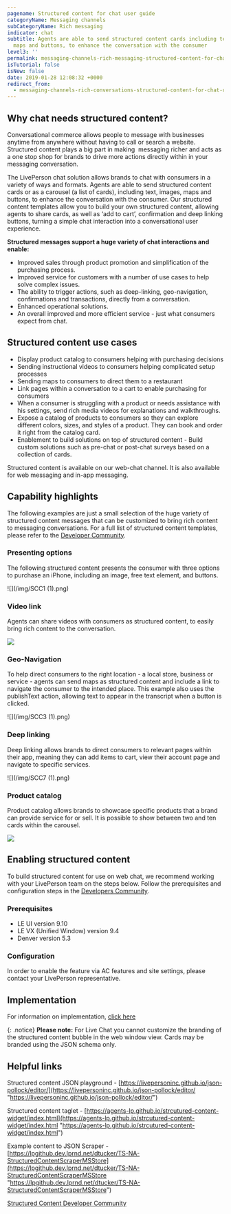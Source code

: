 ```yaml
---
pagename: Structured content for chat user guide
categoryName: Messaging channels
subCategoryName: Rich messaging
indicator: chat
subtitle: Agents are able to send structured content cards including text, images,
  maps and buttons, to enhance the conversation with the consumer
level3: ''
permalink: messaging-channels-rich-messaging-structured-content-for-chat-user-guide.html
isTutorial: false
isNew: false
date: 2019-01-28 12:08:32 +0000
redirect_from:
  - messaging-channels-rich-conversations-structured-content-for-chat-user-guide.html
---
```

## Why chat needs structured content?

Conversational commerce allows people to message with businesses anytime from anywhere without having to call or search a website. Structured content plays a big part in making  messaging richer and acts as a one stop shop for brands to drive more actions directly within in your messaging conversation.

The LivePerson chat solution allows brands to chat with consumers in a variety of ways and formats. Agents are able to send structured content cards or as a carousel (a list of cards), including text, images, maps and buttons, to enhance the conversation with the consumer. Our structured content templates allow you to build your own structured content, allowing agents to share cards, as well as ‘add to cart’, confirmation and deep linking buttons, turning a simple chat interaction into a conversational user experience.

**Structured messages support a huge variety of chat interactions and enable:**

* Improved sales through product promotion and simplification of the purchasing process.
* Improved service for customers with a number of use cases to help solve complex issues.
* The ability to trigger actions, such as deep-linking, geo-navigation, confirmations and transactions, directly from a conversation.
* Enhanced operational solutions.
* An overall improved and more efficient service - just what consumers expect from chat.

## Structured content use cases

* Display product catalog to consumers helping with purchasing decisions
* Sending instructional videos to consumers helping complicated setup processes
* Sending maps to consumers to direct them to a restaurant
* Link pages within a conversation to a cart to enable purchasing for consumers
* When a consumer is struggling with a product or needs assistance with his settings, send rich media videos for explanations and walkthroughs.
* Expose a catalog of products to consumers so they can explore different colors, sizes, and styles of a product. They can book and order it right from the catalog card.
* Enablement to build solutions on top of structured content - Build custom solutions such as pre-chat or post-chat surveys based on a collection of cards.

Structured content is available on our web-chat channel. It is also available for web messaging and in-app messaging.

## Capability highlights

The following examples are just a small selection of the huge variety of structured content messages that can be customized to bring rich content to messaging conversations. For a full list of structured content templates, please refer to the [Developer Community](https://developers.liveperson.com/structured-content-templates.html).

### Presenting options

The following structured content presents the consumer with three options to purchase an iPhone, including an image, free text element, and buttons.

![](/img/SCC1 (1).png)

### Video link

Agents can share videos with consumers as structured content, to easily bring rich content to the conversation.

![](/img/SCC2__1_.png)

### Geo-Navigation

To help direct consumers to the right location - a local store, business or service - agents can send maps as structured content and include a link to navigate the consumer to the intended place. This example also uses the publishText action, allowing text to appear in the transcript when a button is clicked.

![](/img/SCC3 (1).png)

### Deep linking

Deep linking allows brands to direct consumers to relevant pages within their app, meaning they can add items to cart, view their account page and navigate to specific services.

![](/img/SCC7 (1).png)

### Product catalog

Product catalog allows brands to showcase specific products that a brand can provide service for or sell. It is possible to show between two and ten cards within the carousel.

![](/img/Screen_Shot_2019-01-28_at_2.12.46_PM.png)

## Enabling structured content

To build structured content for use on web chat, we recommend working with your LivePerson team on the steps below. Follow the prerequisites and configuration steps in the [Developers Community](https://developers.liveperson.com/rich-messaging-structured-content-overview.html).

### Prerequisites

* LE UI version 9.10
* LE VX (Unified Window) version 9.4
* Denver version 5.3

### Configuration

In order to enable the feature via AC features and site settings, please contact your LivePerson representative.

## Implementation

For information on implementation, [click here](messaging-channels-rich-messaging-structured-content-for-messaging-user-guide.html#implementation-guide)

{: .notice}
**Please note:** For Live Chat you cannot customize the branding of the structured content bubble in the web window view. Cards may be branded using the JSON schema only.

## Helpful links

Structured content JSON playground - [https://livepersoninc.github.io/json-pollock/editor/](https://livepersoninc.github.io/json-pollock/editor/ "https://livepersoninc.github.io/json-pollock/editor/")

Structured content taglet - [https://agents-lp.github.io/strcutured-content-widget/index.html](https://agents-lp.github.io/strcutured-content-widget/index.html "https://agents-lp.github.io/strcutured-content-widget/index.html")

Example content to JSON Scraper - [https://lpgithub.dev.lprnd.net/dtucker/TS-NA-StructuredContentScraperMSStore](https://lpgithub.dev.lprnd.net/dtucker/TS-NA-StructuredContentScraperMSStore "https://lpgithub.dev.lprnd.net/dtucker/TS-NA-StructuredContentScraperMSStore")

[Structured Content Developer Community](https://developers.liveperson.com/rich-messaging-structured-content-complex-layout.html)
